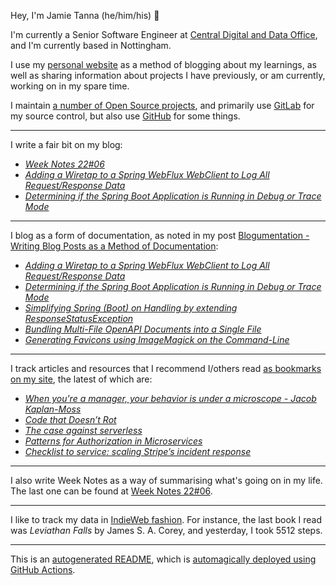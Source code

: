 Hey, I'm Jamie Tanna (he/him/his) 👋

I'm currently a Senior Software Engineer at [Central Digital and Data Office](https://www.gov.uk/government/organisations/central-digital-and-data-office), and I'm currently based in Nottingham.

I use my [personal website](https://www.jvt.me/?utm_campaign=github-jamietanna) as a method of blogging about my learnings, as well as sharing information about projects I have previously, or am currently, working on in my spare time.

I maintain [a number of Open Source projects](https://www.jvt.me/open-source/?utm_campaign=github-jamietanna), and primarily use [GitLab](https://gitlab.com/jamietanna) for my source control, but also use [GitHub](https://github.com/jamietanna) for some things.

---

I write a fair bit on my blog:


- [_Week Notes 22#06_](https://www.jvt.me/week-notes/2022/06/?utm_campaign=github-jamietanna)
- [_Adding a Wiretap to a Spring WebFlux WebClient to Log All Request/Response Data_](https://www.jvt.me/posts/2022/02/13/log-webflux-client/?utm_campaign=github-jamietanna)
- [_Determining if the Spring Boot Application is Running in Debug or Trace Mode_](https://www.jvt.me/posts/2022/02/13/spring-debug-mode/?utm_campaign=github-jamietanna)

---

I blog as a form of documentation, as noted in my post [Blogumentation - Writing Blog Posts as a Method of Documentation](https://www.jvt.me/posts/2017/06/25/blogumentation/?utm_campaign=github-jamietanna):


- [_Adding a Wiretap to a Spring WebFlux WebClient to Log All Request/Response Data_](https://www.jvt.me/posts/2022/02/13/log-webflux-client/?utm_campaign=github-jamietanna)
- [_Determining if the Spring Boot Application is Running in Debug or Trace Mode_](https://www.jvt.me/posts/2022/02/13/spring-debug-mode/?utm_campaign=github-jamietanna)
- [_Simplifying Spring (Boot) on Handling by extending ResponseStatusException_](https://www.jvt.me/posts/2022/02/12/spring-responsestatusexception/?utm_campaign=github-jamietanna)
- [_Bundling Multi-File OpenAPI Documents into a Single File_](https://www.jvt.me/posts/2022/02/10/bundle-openapi/?utm_campaign=github-jamietanna)
- [_Generating Favicons using ImageMagick on the Command-Line_](https://www.jvt.me/posts/2022/02/07/favicon-cli/?utm_campaign=github-jamietanna)

---

I track articles and resources that I recommend I/others read [as bookmarks on my site](https://www.jvt.me/kind/bookmarks/?utm_campaign=github-jamietanna), the latest of which are:


- [_When you're a manager, your behavior is under a microscope - Jacob Kaplan-Moss_](https://jacobian.org/2021/oct/26/manager-microscope/?utm_campaign=github-jamietanna)
- [_Code that Doesn’t Rot_](https://pointersgonewild.com/2022/02/11/code-that-doesnt-rot/?utm_campaign=github-jamietanna)
- [_The case against serverless_](https://blog.cyborch.com/the-case-against-serverless/?utm_campaign=github-jamietanna)
- [_Patterns for Authorization in Microservices_](https://www.osohq.com/post/microservices-authorization-patterns?utm_campaign=github-jamietanna)
- [_Checklist to service: scaling Stripe’s incident response_](https://retool.com/blog/incident-response-tools-stripe/?utm_campaign=github-jamietanna)

---

I also write Week Notes as a way of summarising what's going on in my life. The last one can be found at [Week Notes 22#06](https://www.jvt.me/week-notes/2022/06/?utm_campaign=github-jamietanna).

---

I like to track my data in [IndieWeb fashion](https://indieweb.org/why). For instance, the last book I read was _Leviathan Falls_ by James S. A. Corey, and yesterday, I took 5512 steps.

---
This is an [autogenerated README](https://www.jvt.me/posts/2022/01/12/autogenerated-profile-readme/?utm_campaign=github-jamietanna), which is [automagically deployed using GitHub Actions](https://github.com/jamietanna/jamietanna/blob/main/.github/workflows/rebuild.yml).
